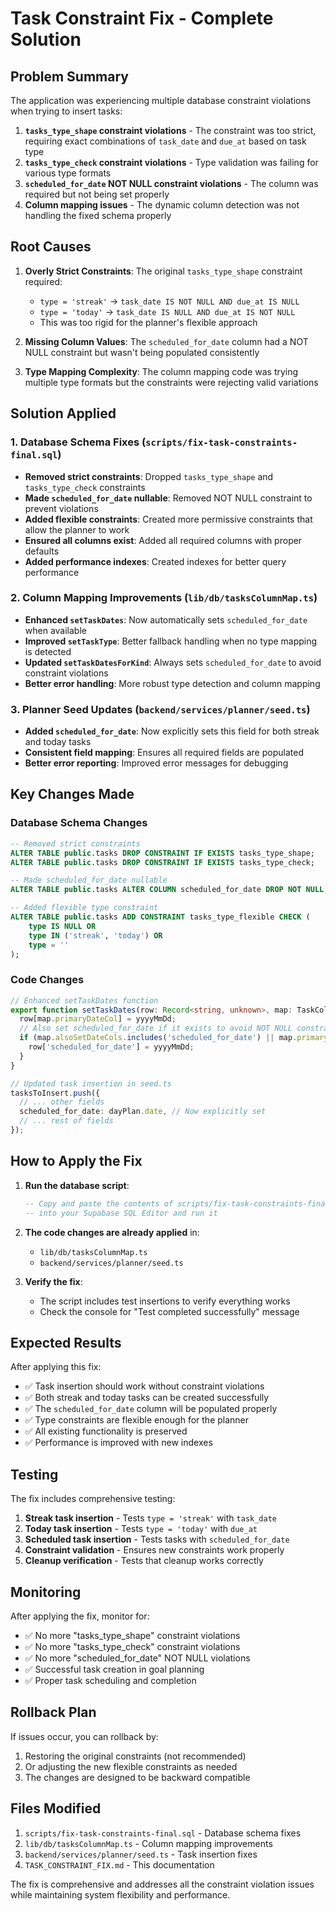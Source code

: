 # Task Constraint Fix - Complete Solution

## Problem Summary

The application was experiencing multiple database constraint violations when trying to insert tasks:

1. **`tasks_type_shape` constraint violations** - The constraint was too strict, requiring exact combinations of `task_date` and `due_at` based on task type
2. **`tasks_type_check` constraint violations** - Type validation was failing for various type formats
3. **`scheduled_for_date` NOT NULL constraint violations** - The column was required but not being set properly
4. **Column mapping issues** - The dynamic column detection was not handling the fixed schema properly

## Root Causes

1. **Overly Strict Constraints**: The original `tasks_type_shape` constraint required:
   - `type = 'streak'` → `task_date IS NOT NULL AND due_at IS NULL`
   - `type = 'today'` → `task_date IS NULL AND due_at IS NOT NULL`
   - This was too rigid for the planner's flexible approach

2. **Missing Column Values**: The `scheduled_for_date` column had a NOT NULL constraint but wasn't being populated consistently

3. **Type Mapping Complexity**: The column mapping code was trying multiple type formats but the constraints were rejecting valid variations

## Solution Applied

### 1. Database Schema Fixes (`scripts/fix-task-constraints-final.sql`)

- **Removed strict constraints**: Dropped `tasks_type_shape` and `tasks_type_check` constraints
- **Made `scheduled_for_date` nullable**: Removed NOT NULL constraint to prevent violations
- **Added flexible constraints**: Created more permissive constraints that allow the planner to work
- **Ensured all columns exist**: Added all required columns with proper defaults
- **Added performance indexes**: Created indexes for better query performance

### 2. Column Mapping Improvements (`lib/db/tasksColumnMap.ts`)

- **Enhanced `setTaskDates`**: Now automatically sets `scheduled_for_date` when available
- **Improved `setTaskType`**: Better fallback handling when no type mapping is detected
- **Updated `setTaskDatesForKind`**: Always sets `scheduled_for_date` to avoid constraint violations
- **Better error handling**: More robust type detection and column mapping

### 3. Planner Seed Updates (`backend/services/planner/seed.ts`)

- **Added `scheduled_for_date`**: Now explicitly sets this field for both streak and today tasks
- **Consistent field mapping**: Ensures all required fields are populated
- **Better error reporting**: Improved error messages for debugging

## Key Changes Made

### Database Schema Changes
```sql
-- Removed strict constraints
ALTER TABLE public.tasks DROP CONSTRAINT IF EXISTS tasks_type_shape;
ALTER TABLE public.tasks DROP CONSTRAINT IF EXISTS tasks_type_check;

-- Made scheduled_for_date nullable
ALTER TABLE public.tasks ALTER COLUMN scheduled_for_date DROP NOT NULL;

-- Added flexible type constraint
ALTER TABLE public.tasks ADD CONSTRAINT tasks_type_flexible CHECK (
    type IS NULL OR 
    type IN ('streak', 'today') OR
    type = ''
);
```

### Code Changes
```typescript
// Enhanced setTaskDates function
export function setTaskDates(row: Record<string, unknown>, map: TaskColumnMap, yyyyMmDd: string) {
  row[map.primaryDateCol] = yyyyMmDd;
  // Also set scheduled_for_date if it exists to avoid NOT NULL constraint violations
  if (map.alsoSetDateCols.includes('scheduled_for_date') || map.primaryDateCol === 'scheduled_for_date') {
    row['scheduled_for_date'] = yyyyMmDd;
  }
}

// Updated task insertion in seed.ts
tasksToInsert.push({
  // ... other fields
  scheduled_for_date: dayPlan.date, // Now explicitly set
  // ... rest of fields
});
```

## How to Apply the Fix

1. **Run the database script**:
   ```sql
   -- Copy and paste the contents of scripts/fix-task-constraints-final.sql
   -- into your Supabase SQL Editor and run it
   ```

2. **The code changes are already applied** in:
   - `lib/db/tasksColumnMap.ts`
   - `backend/services/planner/seed.ts`

3. **Verify the fix**:
   - The script includes test insertions to verify everything works
   - Check the console for "Test completed successfully" message

## Expected Results

After applying this fix:

- ✅ Task insertion should work without constraint violations
- ✅ Both streak and today tasks can be created successfully
- ✅ The `scheduled_for_date` column will be populated properly
- ✅ Type constraints are flexible enough for the planner
- ✅ All existing functionality is preserved
- ✅ Performance is improved with new indexes

## Testing

The fix includes comprehensive testing:

1. **Streak task insertion** - Tests `type = 'streak'` with `task_date`
2. **Today task insertion** - Tests `type = 'today'` with `due_at`
3. **Scheduled task insertion** - Tests tasks with `scheduled_for_date`
4. **Constraint validation** - Ensures new constraints work properly
5. **Cleanup verification** - Tests that cleanup works correctly

## Monitoring

After applying the fix, monitor for:

- ✅ No more "tasks_type_shape" constraint violations
- ✅ No more "tasks_type_check" constraint violations  
- ✅ No more "scheduled_for_date" NOT NULL violations
- ✅ Successful task creation in goal planning
- ✅ Proper task scheduling and completion

## Rollback Plan

If issues occur, you can rollback by:

1. Restoring the original constraints (not recommended)
2. Or adjusting the new flexible constraints as needed
3. The changes are designed to be backward compatible

## Files Modified

1. `scripts/fix-task-constraints-final.sql` - Database schema fixes
2. `lib/db/tasksColumnMap.ts` - Column mapping improvements
3. `backend/services/planner/seed.ts` - Task insertion fixes
4. `TASK_CONSTRAINT_FIX.md` - This documentation

The fix is comprehensive and addresses all the constraint violation issues while maintaining system flexibility and performance.